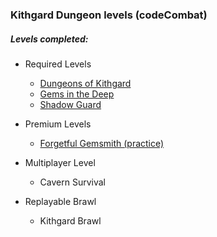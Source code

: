 ### Kithgard Dungeon levels (codeCombat)

##### Levels completed:
+ Required Levels
	+ [Dungeons of Kithgard](001-Dungeons_Of_Kithgard/)
	+ [Gems in the Deep](002-Gems_in_the_Deep/)
	+ [Shadow Guard](004-Shadow_Guard/)

+ Premium Levels
	+ [Forgetful Gemsmith (practice)](003-Forgetful_Gemsmith/)

+ Multiplayer Level
	+ Cavern Survival

+ Replayable Brawl
	+ Kithgard Brawl
